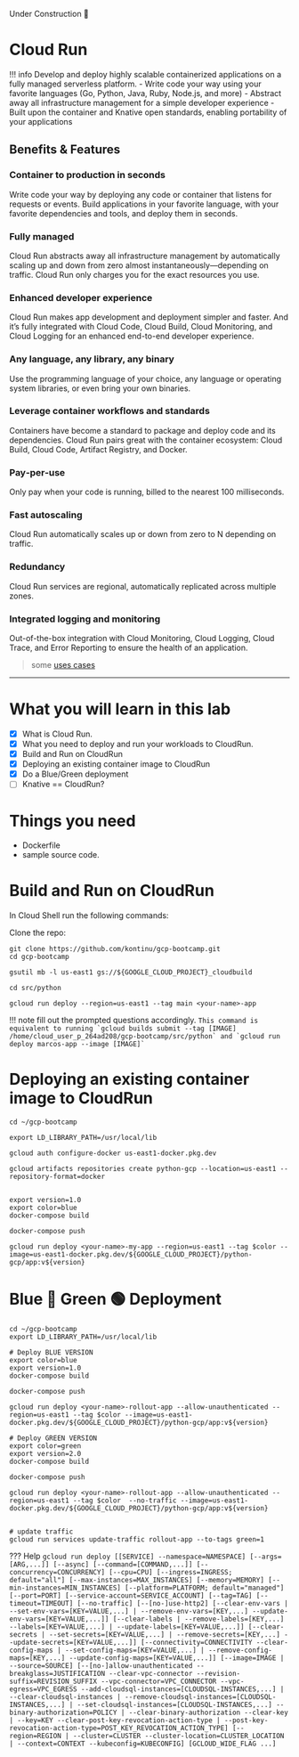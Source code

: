 Under Construction 🚧

<!-- # should it be Cloud Run instead?

https://cloud.google.com/run/docs/quickstarts/build-and-deploy/python

https://medium.com/the-node-js-collection/time-to-hello-world-part3-gke-9ca38e55eb6d
https://medium.com/google-cloud/knative-to-cloud-run-f0ed1617e256
-->

# Cloud Run

!!! info
    Develop and deploy highly scalable containerized applications on a fully managed serverless platform.
    - Write code your way using your favorite languages (Go, Python, Java, Ruby, Node.js, and more)
    - Abstract away all infrastructure management for a simple developer experience
    - Built upon the container and Knative open standards, enabling  portability of your applications


## Benefits & Features

### Container to production in seconds
Write code your way by deploying any code or container that listens for requests or events. Build applications in your favorite language, with your favorite dependencies and tools, and deploy them in seconds.

### Fully managed
Cloud Run abstracts away all infrastructure management by automatically scaling up and down from zero almost instantaneously—depending on traffic. Cloud Run only charges you for the exact resources you use.

### Enhanced developer experience
Cloud Run makes app development and deployment simpler and faster. And it’s fully integrated with Cloud Code, Cloud Build, Cloud Monitoring, and Cloud Logging for an enhanced end-to-end developer experience.

### Any language, any library, any binary
Use the programming language of your choice, any language or operating system libraries, or even bring your own binaries.

### Leverage container workflows and standards
Containers have become a standard to package and deploy code and its dependencies. Cloud Run pairs great with the container ecosystem: Cloud Build, Cloud Code, Artifact Registry, and Docker.

### Pay‐per‐use
Only pay when your code is running, billed to the nearest 100 milliseconds.

### Fast autoscaling

Cloud Run automatically scales up or down from zero to N depending on traffic.

### Redundancy

Cloud Run services are regional, automatically replicated across multiple zones.

### Integrated logging and monitoring
Out-of-the-box integration with Cloud Monitoring, Cloud Logging, Cloud Trace, and Error Reporting to ensure the health of an application.

> some [uses cases](https://cloud.google.com/run#section-6)

---

# What you will learn in this lab

- [x] What is Cloud Run.
- [x] What you need to deploy and run your workloads to CloudRun.
- [x] Build and Run on CloudRun
- [x] Deploying an existing container image to CloudRun
- [x] Do a Blue/Green deployment
- [ ] Knative == CloudRun?
<!-- - [x] How to IaC in Cloud Run using Knative.
- [x] Extensible options for Knative. -->



# Things you need

- Dockerfile
- sample source code.


# Build and Run on CloudRun

In Cloud Shell run the following commands:

Clone the repo:
```
git clone https://github.com/kontinu/gcp-bootcamp.git
cd gcp-bootcamp
```

```
gsutil mb -l us-east1 gs://${GOOGLE_CLOUD_PROJECT}_cloudbuild

cd src/python

gcloud run deploy --region=us-east1 --tag main <your-name>-app
```

!!! note
    fill out the prompted questions accordingly.
    ```
    This command is equivalent to running `gcloud builds submit --tag [IMAGE] /home/cloud_user_p_264ad208/gcp-bootcamp/src/python` and `gcloud run deploy marcos-app --image [IMAGE]`
    ```


# Deploying an existing container image to CloudRun



```
cd ~/gcp-bootcamp

export LD_LIBRARY_PATH=/usr/local/lib

gcloud auth configure-docker us-east1-docker.pkg.dev

gcloud artifacts repositories create python-gcp --location=us-east1 --repository-format=docker


export version=1.0
export color=blue
docker-compose build

docker-compose push

gcloud run deploy <your-name>-my-app --region=us-east1 --tag $color --image=us-east1-docker.pkg.dev/${GOOGLE_CLOUD_PROJECT}/python-gcp/app:v${version}
```



# Blue 🔵  Green 🟢 Deployment

```
cd ~/gcp-bootcamp
export LD_LIBRARY_PATH=/usr/local/lib

# Deploy BLUE VERSION
export color=blue
export version=1.0
docker-compose build

docker-compose push

gcloud run deploy <your-name>-rollout-app --allow-unauthenticated --region=us-east1 --tag $color --image=us-east1-docker.pkg.dev/${GOOGLE_CLOUD_PROJECT}/python-gcp/app:v${version}

# Deploy GREEN VERSION
export color=green
export version=2.0
docker-compose build

docker-compose push

gcloud run deploy <your-name>-rollout-app --allow-unauthenticated --region=us-east1 --tag $color  --no-traffic --image=us-east1-docker.pkg.dev/${GOOGLE_CLOUD_PROJECT}/python-gcp/app:v${version}


# update traffic
gcloud run services update-traffic rollout-app --to-tags green=1

```



??? Help
    ```
    gcloud run deploy [[SERVICE] --namespace=NAMESPACE] [--args=[ARG,...]]
            [--async] [--command=[COMMAND,...]] [--concurrency=CONCURRENCY]
            [--cpu=CPU] [--ingress=INGRESS; default="all"]
            [--max-instances=MAX_INSTANCES] [--memory=MEMORY]
            [--min-instances=MIN_INSTANCES]
            [--platform=PLATFORM; default="managed"] [--port=PORT]
            [--service-account=SERVICE_ACCOUNT] [--tag=TAG] [--timeout=TIMEOUT]
            [--no-traffic] [--[no-]use-http2]
            [--clear-env-vars | --set-env-vars=[KEY=VALUE,...]
            | --remove-env-vars=[KEY,...] --update-env-vars=[KEY=VALUE,...]]
            [--clear-labels | --remove-labels=[KEY,...] --labels=[KEY=VALUE,...]
            | --update-labels=[KEY=VALUE,...]]
            [--clear-secrets | --set-secrets=[KEY=VALUE,...]
            | --remove-secrets=[KEY,...] --update-secrets=[KEY=VALUE,...]]
            [--connectivity=CONNECTIVITY --clear-config-maps
            | --set-config-maps=[KEY=VALUE,...] | --remove-config-maps=[KEY,...]
            --update-config-maps=[KEY=VALUE,...]]
            [--image=IMAGE | --source=SOURCE]
            [--[no-]allow-unauthenticated --breakglass=JUSTIFICATION
            --clear-vpc-connector --revision-suffix=REVISION_SUFFIX
            --vpc-connector=VPC_CONNECTOR --vpc-egress=VPC_EGRESS
            --add-cloudsql-instances=[CLOUDSQL-INSTANCES,...]
            | --clear-cloudsql-instances
            | --remove-cloudsql-instances=[CLOUDSQL-INSTANCES,...]
            | --set-cloudsql-instances=[CLOUDSQL-INSTANCES,...]
            --binary-authorization=POLICY
            | --clear-binary-authorization --clear-key
            | --key=KEY --clear-post-key-revocation-action-type
            | --post-key-revocation-action-type=POST_KEY_REVOCATION_ACTION_TYPE]
            [--region=REGION
            | --cluster=CLUSTER --cluster-location=CLUSTER_LOCATION
            | --context=CONTEXT --kubeconfig=KUBECONFIG] [GCLOUD_WIDE_FLAG ...]
    ```
